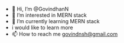 - 👋 Hi, I’m @GovindhanN
- 👀 I’m interested in MERN stack
- 🌱 I’m currently learning MERN stack
- i would like to learn more
- 📫 How to reach me  govindnsh@gmail.com

<!---
GovindhanN/GovindhanN is a ✨ special ✨ repository because its `README.md` (this file) appears on your GitHub profile.
You can click the Preview link to take a look at your changes.
--->
